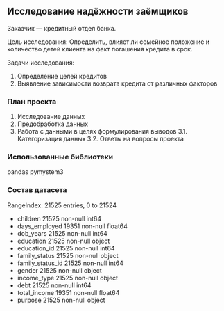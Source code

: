 ﻿## Исследование надёжности заёмщиков

Заказчик — кредитный отдел банка. 

Цель исследования: Определить, влияет ли семейное положение и количество детей клиента на факт погашения кредита в срок. 

Задачи исследования:
1. Определение целей кредитов
2. Выявление зависимости возврата кредита от различных факторов


### План проекта

1. Исследование данных
2. Предобработка данных
3. Работа с данными в целях формулирования выводов 
3.1. Категоризация данных 
3.2. Ответы на вопросы проекта


### Использованные библиотеки

pandas
pymystem3

### Состав датасета

RangeIndex: 21525 entries, 0 to 21524

- children            21525 non-null int64
- days_employed       19351 non-null float64
- dob_years           21525 non-null int64
- education           21525 non-null object
- education_id        21525 non-null int64
- family_status       21525 non-null object
- family_status_id    21525 non-null int64
- gender              21525 non-null object
- income_type         21525 non-null object
- debt                21525 non-null int64
- total_income        19351 non-null float64
- purpose             21525 non-null object